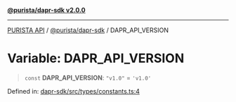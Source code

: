 [**@purista/dapr-sdk v2.0.0**](../README.md)

***

[PURISTA API](../../../packages.md) / [@purista/dapr-sdk](../README.md) / DAPR\_API\_VERSION

# Variable: DAPR\_API\_VERSION

> `const` **DAPR\_API\_VERSION**: `"v1.0"` = `'v1.0'`

Defined in: [dapr-sdk/src/types/constants.ts:4](https://github.com/puristajs/purista/blob/master/packages/dapr-sdk/src/types/constants.ts#L4)
